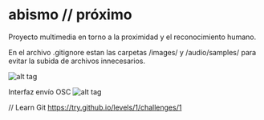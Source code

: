 # abismo // próximo 

Proyecto multimedia en torno a la proximidad y el reconocimiento humano.

En el archivo .gitignore estan las carpetas /images/ y /audio/samples/ para evitar la subida de archivos innecesarios.

![alt tag](http://abismo.cc/images/agradecimiento_coverFB.png)

Interfaz envío OSC
![alt tag](https://github.com/laadeho/abismo/images/UIosc.png)

// Learn Git
https://try.github.io/levels/1/challenges/1
